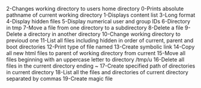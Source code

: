 
2-Changes working directory to users home directory
0-Prints absolute pathname of current working directory
1-Displays content list
3-Long format
4-Display hidden files
5-Display numerical user and group IDs
6-Directory in tmp
7-Move a file from one directory to a subdirectory
8-Delete a file
9-Delete a directory in another directory
10-Change working directory to previoud one
11-List all files including hidden in order of current, parent and boot directories
12-Print type of file named
13-Create symbolic link
14-Copy all new html files to parent of working directory from current
15-Move all files beginning with an uppercase letter to directory /tmp/u
16-Delete all files in the current directory ending ~
17-Create specified path of directories in current directory
18-List all the files and directories of current directory separated by commas
19-Create magic file
